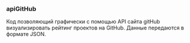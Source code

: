 ### apiGitHub
Код позволяющий графически с помощью API сайта gitHub визуализировать рейтинг проектов на GitHub.
Данные передаются в формате JSON. 
